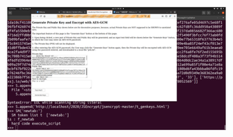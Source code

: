 <img src="https://github.com/udexon/Phosway/blob/master/PhosDUIX/img/Selenium_newtab.png" width=800>
